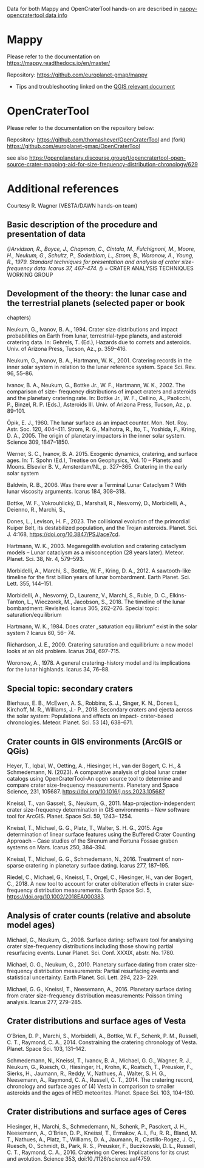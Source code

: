 Data for both Mappy and OpenCraterTool hands-on are described in [nappy-opencratertool data info](mappy-opencratertool_data_info_2024-GMAP-winter-school.md)
# Mappy

Please refer to the documentation on https://mappy.readthedocs.io/en/master/ 

Repository: https://github.com/europlanet-gmap/mappy

* Tips and troubleshooting linked on the [QGIS relevant document](https://github.com/europlanet-gmap/winter-school-2023/blob/main/qgis/qgis-troubleshooting.md)

# OpenCraterTool

Please refer to the documentation on the repository below:

Repository: https://github.com/thomasheyer/OpenCraterTool and (fork) https://github.com/europlanet-gmap/OpenCraterTool

see also https://openplanetary.discourse.group/t/opencratertool-open-source-crater-mapping-aid-for-size-frequency-distribution-chronology/629

# Additional references

Courtesy R. Wagner (VESTA/DAWN hands-on team)

## Basic description of the procedure and presentation of data

(*)Arvidson, R., Boyce, J., Chapman, C., Cintala, M., Fulchignoni, M., Moore, H., Neukum, G.,
Schultz, P., Soderblom, L., Strom, B., Woronow, A., Young, R., 1979. Standard techniques for
presentation and analysis of crater size-frequency data. Icarus 37, 467–474.
(*) = CRATER ANALYSIS TECHNIQUES WORKING GROUP

## Development of the theory: the lunar case and the terrestrial planets (selected paper or book
chapters)

Neukum, G., Ivanov, B. A., 1994. Crater size distributions and impact probabilities on Earth from
lunar, terrestrial-type planets, and asteroid cratering data. In: Gehrels, T. (Ed.), Hazards due to comets
and asteroids. Univ. of Arizona Press, Tucson, Az., p. 359–416.

Neukum, G., Ivanov, B. A., Hartmann, W. K., 2001. Cratering records in the inner solar system in
relation to the lunar reference system. Space Sci. Rev. 96, 55–86.

Ivanov, B. A., Neukum, G., Bottke Jr., W. F., Hartmann, W. K., 2002. The comparison of size-
frequency distributions of impact craters and asteroids and the planetary cratering rate. In: Bottke Jr.,
W. F., Cellino, A., Paolicchi, P., Binzel, R. P. (Eds.), Asteroids III. Univ. of Arizona Press, Tucson, Az.,
p. 89–101.

Öpik, E. J., 1960. The lunar surface as an impact counter. Mon. Not. Roy. Astr. Soc. 120, 404–411.
Strom, R. G., Malhotra, R., Ito, T., Yoshida, F., Kring, D. A., 2005. The origin of planetary impactors
in the inner solar system. Science 309, 1847–1850.

Werner, S. C., Ivanov, B. A. 2015. Exogenic dynamics, cratering, and surface ages. In: T. Spohn (Ed.),
Treatise on Geophysics, Vol. 10 – Planets and Moons. Elsevier B. V., Amsterdam/NL, p. 327–365.
Cratering in the early solar system

Baldwin, R. B., 2006. Was there ever a Terminal Lunar Cataclysm ? With lunar viscosity arguments.
Icarus 184, 308–318.

Bottke, W. F., Vokrouhlický, D., Marshall, R., Nesvorný, D., Morbidelli, A., Deienno, R., Marchi, S.,

Dones, L., Levison, H. F., 2023. The collisional evolution of the primordial Kuiper Belt, its
destabilized population, and the Trojan asteroids. Planet. Sci. J. 4:168,
https://doi.org/10.3847/PSJ/ace7cd.

Hartmann, W. K., 2003. Megaregolith evolution and cratering cataclysm models – Lunar cataclysm as
a misconception (28 years later). Meteor. Planet. Sci. 38, Nr. 4, 579–593.

Morbidelli, A., Marchi, S., Bottke, W. F., Kring, D. A., 2012. A sawtooth-like timeline for the first
billion years of lunar bombardment. Earth Planet. Sci. Lett. 355, 144–151.

Morbidelli, A., Nesvorný, D., Laurenz, V., Marchi, S., Rubie, D. C., Elkins-Tanton, L., Wieczorek, M.,
Jacobson, S., 2018. The timeline of the lunar bombardment: Revisited. Icarus 305, 262–276.
Special topic: saturation/equilibrium

Hartmann, W. K., 1984. Does crater „saturation equilibrium“ exist in the solar system ? Icarus 60, 56–
74.

Richardson, J. E., 2009. Cratering saturation and equilibrium: a new model looks at an old problem.
Icarus 204, 697–715.

Woronow, A., 1978. A general cratering-history model and its implications for the lunar highlands.
Icarus 34, 76–88.

## Special topic: secondary craters

Bierhaus, E. B., McEwen, A. S., Robbins, S. J., Singer, K. N., Dones L, Kirchoff, M. R., Williams, J.-
P., 2018. Secondary craters and ejecta across the solar system: Populations and effects on impact-
crater-based chronologies. Meteor. Planet. Sci. 53 (4), 638–671.

## Crater counts in GIS environments (ArcGIS or QGis)

Heyer, T., Iqbal, W., Oetting, A., Hiesinger, H., van der Bogert, C. H., & Schmedemann, N. (2023). A comparative analysis of global lunar crater catalogs using OpenCraterTool–An open source tool to determine and compare crater size-frequency measurements. Planetary and Space Science, 231, 105687. https://doi.org/10.1016/j.pss.2023.105687

Kneissl, T., van Gasselt, S., Neukum, G., 2011. Map-projection-independent crater size-frequency
determination in GIS environments – New software tool for ArcGIS. Planet. Space Sci. 59, 1243–
1254.

Kneissl, T., Michael, G. G., Platz, T., Walter, S. H. G., 2015. Age determination of linear surface
features using the Buffered Crater Counting Approach – Case studies of the Sirenum and Fortuna
Fossae graben systems on Mars. Icarus 250, 384–394.

Kneissl, T., Michael, G. G., Schmedemann, N., 2016. Treatment of non-sparse cratering in planetary
surface dating. Icarus 277, 187–195.

Riedel, C., Michael, G., Kneissl, T., Orgel, C., Hiesinger, H., van der Bogert, C., 2018. A new tool to
account for crater obliteration effects in crater size-frequency distribution measurements. Earth Space
Sci. 5, https://doi.org/10.1002/2018EA000383.

## Analysis of crater counts (relative and absolute model ages)

Michael, G., Neukum, G., 2008. Surface dating: software tool for analysing crater size-frequency
distributions including those showing partial resurfacing events. Lunar Planet. Sci. Conf. XXXIX,
abstr. No. 1780.

Michael, G. G., Neukum, G., 2010. Planetary surface dating from crater size-frequency distribution
measurements: Partial resurfacing events and statistical uncertainty. Earth Planet. Sci. Lett. 294, 223–
229.

Michael, G. G., Kneissl, T., Neesemann, A., 2016. Planetary surface dating from crater size-frequency
distribution measurements: Poisson timing analysis. Icarus 277, 279–285.

## Crater distributions and surface ages of Vesta

O’Brien, D. P., Marchi, S., Morbidelli, A., Bottke, W. F., Schenk, P. M., Russell, C. T., Raymond, C.
A., 2014. Constraining the cratering chronology of Vesta. Planet. Space Sci. 103, 131–142.

Schmedemann, N., Kneissl, T., Ivanov, B. A., Michael, G. G., Wagner, R. J., Neukum, G., Ruesch, O.,
Hiesinger, H., Krohn, K., Roatsch, T., Preusker, F., Sierks, H., Jaumann, R., Reddy, V., Nathues, A.,
Walter, S. H. G., Neesemann, A., Raymond, C. A., Russell, C. T., 2014. The cratering record,
chronology and surface ages of (4) Vesta in comparison to smaller asteroids and the ages of HED
meteorites. Planet. Space Sci. 103, 104–130.

## Crater distributions and surface ages of Ceres

Hiesinger, H., Marchi, S., Schmedemann, N., Schenk, P., Pasckert, J. H., Neesemann, A., O’Brien, D.
P., Kneissl, T., Ermakov, A. I., Fu, R. R., Bland, M. T., Nathues, A., Platz, T., Williams, D. A.,
Jaumann, R., Castillo-Rogez, J. C., Ruesch, O., Schmidt, B., Park, R. S., Preusker, F., Buczkowski, D.
L., Russell, C. T., Raymond, C. A., 2016. Cratering on Ceres: Implications for its crust and avolution.
Science 353, doi:10./1126/science.aaf4759.
